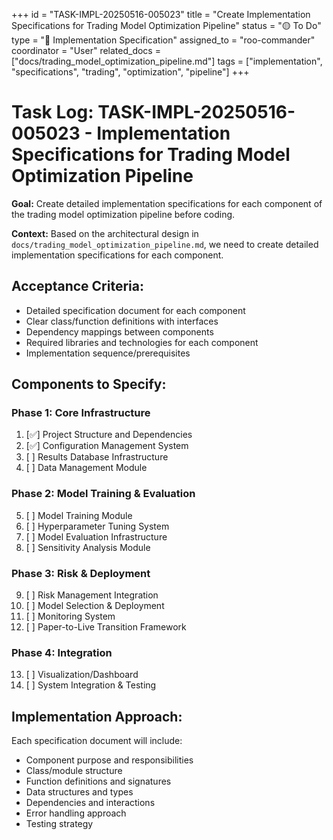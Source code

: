 +++
id = "TASK-IMPL-20250516-005023"
title = "Create Implementation Specifications for Trading Model Optimization Pipeline"
status = "🟡 To Do"
type = "📝 Implementation Specification"
assigned_to = "roo-commander"
coordinator = "User"
related_docs = ["docs/trading_model_optimization_pipeline.md"]
tags = ["implementation", "specifications", "trading", "optimization", "pipeline"]
+++

# Task Log: TASK-IMPL-20250516-005023 - Implementation Specifications for Trading Model Optimization Pipeline

**Goal:** Create detailed implementation specifications for each component of the trading model optimization pipeline before coding.

**Context:** Based on the architectural design in `docs/trading_model_optimization_pipeline.md`, we need to create detailed implementation specifications for each component.

## Acceptance Criteria:

- Detailed specification document for each component
- Clear class/function definitions with interfaces
- Dependency mappings between components
- Required libraries and technologies for each component
- Implementation sequence/prerequisites

## Components to Specify:

### Phase 1: Core Infrastructure
1. [✅] Project Structure and Dependencies
2. [✅] Configuration Management System
3. [ ] Results Database Infrastructure
4. [ ] Data Management Module

### Phase 2: Model Training & Evaluation
5. [ ] Model Training Module
6. [ ] Hyperparameter Tuning System
7. [ ] Model Evaluation Infrastructure
8. [ ] Sensitivity Analysis Module

### Phase 3: Risk & Deployment
9. [ ] Risk Management Integration
10. [ ] Model Selection & Deployment
11. [ ] Monitoring System
12. [ ] Paper-to-Live Transition Framework

### Phase 4: Integration
13. [ ] Visualization/Dashboard
14. [ ] System Integration & Testing

## Implementation Approach:
Each specification document will include:
- Component purpose and responsibilities
- Class/module structure
- Function definitions and signatures
- Data structures and types
- Dependencies and interactions
- Error handling approach
- Testing strategy